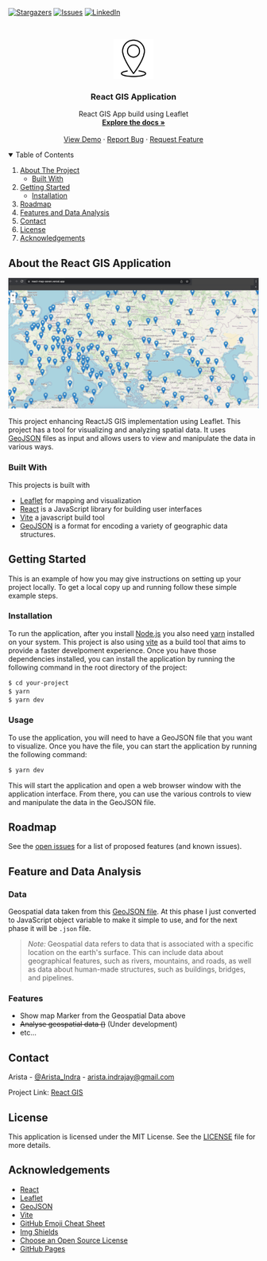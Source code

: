 <!-- PROJECT SHIELDS -->
[![Stargazers][stars-shield]][stars-url]
[![Issues][issues-shield]][issues-url]
[![LinkedIn][linkedin-shield]][linkedin-url]

<!-- PROJECT LOGO -->
<br />
<p align="center">
  <a href="https://github.com/aindrajaya/react-map">
    <img src="src/assets/logo.png" alt="Logo" width="80" height="80">
  </a>

  <h3 align="center">React GIS Application</h3>

  <p align="center">
    React GIS App build using Leaflet
    <br />
    <a href="https://github.com/aindrajaya/react-map"><strong>Explore the docs »</strong></a>
    <br />
    <br />
    <a href="https://github.com/aindrajaya/react-map">View Demo</a>
    ·
    <a href="https://github.com/aindrajaya/react-map/issues">Report Bug</a>
    ·
    <a href="https://github.com/aindrajaya/react-map/issues">Request Feature</a>
  </p>
</p>

<!-- TABLE OF CONTENTS -->
<details open="open">
  <summary>Table of Contents</summary>
  <ol>
    <li>
      <a href="#about-the-react-gis-application">About The Project</a>
      <ul>
        <li><a href="#built-with">Built With</a></li>
      </ul>
    </li>
    <li>
      <a href="#getting-started">Getting Started</a>
      <ul>
        <li><a href="#installation">Installation</a></li>
      </ul>
    </li>
    <li><a href="#roadmap">Roadmap</a></li>
    <li><a href="#feature-and-data-analysis">Features and Data Analysis</a></li>
    <li><a href="#contact">Contact</a></li>
    <li><a href="#license">License</a></li>
    <li><a href="#acknowledgements">Acknowledgements</a></li>
  </ol>
</details>

<!-- ABOUT THE PROJECT -->
## About the React GIS Application
[![Product Name Screen Shot][product-screenshot]](https://react-map-seven.vercel.app/)

This project enhancing ReactJS GIS implementation using Leaflet. This project has a tool for visualizing and analyzing spatial data. It uses [GeoJSON](http://geojson.org/) files as input and allows users to view and manipulate the data in various ways.

### Built With
This projects is built with
* [Leaflet](https://leafletjs.com/) for mapping and visualization
* [React](https://reactjs.org/) is a JavaScript library for building user interfaces
* [Vite](https://vitejs.dev/) a javascript build tool
* [GeoJSON](https://geojson.org/) is a format for encoding a variety of geographic data structures.


<!-- GETTING STARTED -->
## Getting Started
This is an example of how you may give instructions on setting up your project locally.
To get a local copy up and running follow these simple example steps.

### Installation
To run the application, after you install [Node.js](https://nodejs.org/) you also need [yarn](https://yarnpkg.com/) installed on your system. This project is also using [vite](https://vitejs.dev/) as a build tool that aims to provide a faster develpoment experience. Once you have those dependencies installed, you can install the application by running the following command in the root directory of the project:
```bash
$ cd your-project
$ yarn
$ yarn dev
``` 

### Usage
To use the application, you will need to have a GeoJSON file that you want to visualize. Once you have the file, you can start the application by running the following command:
```bash
$ yarn dev
```
This will start the application and open a web browser window with the application interface. From there, you can use the various controls to view and manipulate the data in the GeoJSON file.


<!-- ROADMAP -->
## Roadmap

See the [open issues](https://github.com/aindrajaya/react-map/issues) for a list of proposed features (and known issues).

<!-- FEATURE -->
## Feature and Data Analysis
### Data 
Geospatial data taken from this [GeoJSON file](https://d2ad6b4ur7yvpq.cloudfront.net/naturalearth-3.3.0/ne_50m_populated_places_simple.geojson). At this phase I just converted to JavaScript object variable to make it simple to use, and for the next phase it will be `.json` file.
> *Note:* Geospatial data refers to data that is associated with a specific location on the earth's surface. This can include data about geographical features, such as rivers, mountains, and roads, as well as data about human-made structures, such as buildings, bridges, and pipelines.

### Features
* Show map Marker from the Geospatial Data above
* ~~Analyse geospatial data ()~~ (Under development)
* etc...



<!-- CONTACT -->
## Contact
Arista - [@Arista_Indra](https://twitter.com/Arista_Indra) - arista.indrajay@gmail.com

Project Link: [React GIS](https://github.com/aindrajaya/react-map)

<!-- LICENSE -->
## License
This application is licensed under the MIT License. See the [LICENSE](LICENSE) file for more details.

<!-- ACKNOWLEDGEMENTS -->
## Acknowledgements
* [React](https://reactjs.org/)
* [Leaflet](https://leafletjs.com/)
* [GeoJSON](https://geojson.org/)
* [Vite](https://vitejs.dev/)
* [GitHub Emoji Cheat Sheet](https://www.webpagefx.com/tools/emoji-cheat-sheet)
* [Img Shields](https://shields.io)
* [Choose an Open Source License](https://choosealicense.com)
* [GitHub Pages](https://pages.github.com)


<!-- MARKDOWN LINKS & IMAGES -->
<!-- https://www.markdownguide.org/basic-syntax/#reference-style-links -->
[stars-shield]: https://img.shields.io/github/stars/aindrajaya/react-map.svg?style=for-the-badge
[stars-url]: https://github.com/aindrajaya/react-map/stargazers
[issues-shield]: https://img.shields.io/github/issues/aindrajaya/react-map.svg?style=for-the-badge
[issues-url]: https://github.com/aindrajaya/react-map/issues
[linkedin-shield]: https://img.shields.io/badge/-LinkedIn-black.svg?style=for-the-badge&logo=linkedin&colorB=555
[linkedin-url]: https://www.linkedin.com/in/aindrajaya
[product-screenshot]: src/assets/screenshot.png
